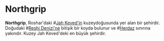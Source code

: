 # Northgrip

**Northgrip**, Roshar'daki #[Jah Keved'in](locations/jah-keved) kuzeydoğusunda yer alan bir şehirdir. Doğudaki #[Reshi Denizi'ne](locations/reshi-sea) bitişik bir koyda bulunur ve #[Herdaz](locations/herdaz) sınırına yakındır. Kuzey Jah Keved'deki en büyük şehirdir.
